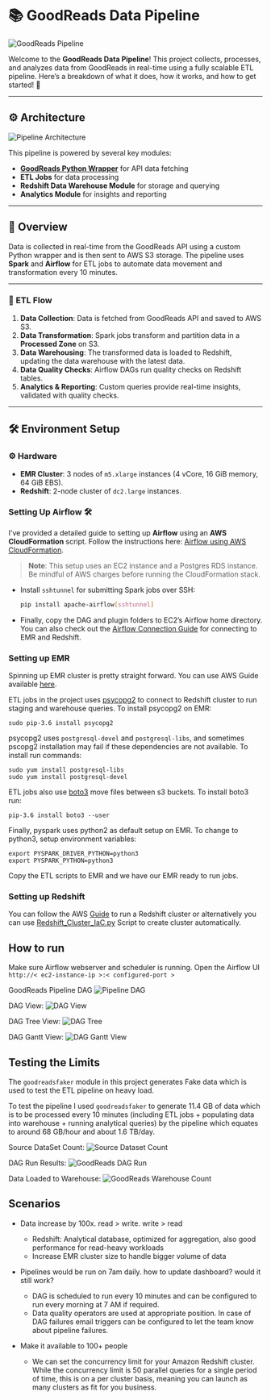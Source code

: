# 📚 GoodReads Data Pipeline

![GoodReads Pipeline](https://github.com/san089/goodreads_etl_pipeline/blob/master/docs/images/goodreads.png)

Welcome to the **GoodReads Data Pipeline**! This project collects, processes, and analyzes data from GoodReads in real-time using a fully scalable ETL pipeline. Here’s a breakdown of what it does, how it works, and how to get started! 🚀

---

## ⚙️ Architecture

![Pipeline Architecture](https://github.com/san089/goodreads_etl_pipeline/blob/master/docs/images/architecture.png)

This pipeline is powered by several key modules:

- **[GoodReads Python Wrapper](https://github.com/san089/goodreads)** for API data fetching
- **ETL Jobs** for data processing
- **Redshift Data Warehouse Module** for storage and querying
- **Analytics Module** for insights and reporting

---

## 📜 Overview

Data is collected in real-time from the GoodReads API using a custom Python wrapper and is then sent to AWS S3 storage. The pipeline uses **Spark** and **Airflow** for ETL jobs to automate data movement and transformation every 10 minutes.

---

### 🔄 ETL Flow

1. **Data Collection**: Data is fetched from GoodReads API and saved to AWS S3.
2. **Data Transformation**: Spark jobs transform and partition data in a **Processed Zone** on S3.
3. **Data Warehousing**: The transformed data is loaded to Redshift, updating the data warehouse with the latest data.
4. **Data Quality Checks**: Airflow DAGs run quality checks on Redshift tables.
5. **Analytics & Reporting**: Custom queries provide real-time insights, validated with quality checks.

---

## 🛠️ Environment Setup

### ⚙️ Hardware

- **EMR Cluster**: 3 nodes of `m5.xlarge` instances (4 vCore, 16 GiB memory, 64 GiB EBS).
- **Redshift**: 2-node cluster of `dc2.large` instances.

### Setting Up Airflow 🛠️

I've provided a detailed guide to setting up **Airflow** using an **AWS CloudFormation** script. Follow the instructions here: [Airflow using AWS CloudFormation](https://github.com/san089/Data_Engineering_Projects/blob/master/Airflow_Livy_Setup_CloudFormation.md).

> **Note**: This setup uses an EC2 instance and a Postgres RDS instance. Be mindful of AWS charges before running the CloudFormation stack. 

- Install `sshtunnel` for submitting Spark jobs over SSH:
    ```bash
    pip install apache-airflow[sshtunnel]
    ```
- Finally, copy the DAG and plugin folders to EC2’s Airflow home directory. You can also check out the [Airflow Connection Guide](https://github.com/san089/goodreads_etl_pipeline/blob/master/docs/Airflow_Connections.md) for connecting to EMR and Redshift.

### Setting up EMR
Spinning up EMR cluster is pretty straight forward. You can use AWS Guide available [here](https://docs.aws.amazon.com/emr/latest/ManagementGuide/emr-gs.html).

ETL jobs in the project uses [psycopg2](https://pypi.org/project/psycopg2/) to connect to Redshift cluster to run staging and warehouse queries. 
To install psycopg2 on EMR:

    sudo pip-3.6 install psycopg2

psycopg2 uses `postgresql-devel` and `postgresql-libs`, and sometimes pscopg2 installation may fail if these dependencies are not available. To install run commands:

    sudo yum install postgresql-libs
    sudo yum install postgresql-devel

ETL jobs also use [boto3](https://boto3.amazonaws.com/v1/documentation/api/latest/index.html) move files between s3 buckets. To install boto3 run:

    pip-3.6 install boto3 --user

Finally,  pyspark uses python2 as default setup on EMR. To change to python3, setup environment variables:

    export PYSPARK_DRIVER_PYTHON=python3
    export PYSPARK_PYTHON=python3

Copy the ETL scripts to EMR and we have our EMR ready to run jobs. 

### Setting up Redshift
You can follow the AWS [ Guide](https://docs.aws.amazon.com/redshift/latest/gsg/rs-gsg-launch-sample-cluster.html) to run a Redshift cluster or alternatively you can use [Redshift_Cluster_IaC.py](https://github.com/san089/Data_Engineering_Projects/blob/master/Redshift_Cluster_IaC.py) Script to create cluster automatically. 


## How to run 
Make sure Airflow webserver and scheduler is running. 
Open the Airflow UI `http://< ec2-instance-ip >:< configured-port >` 

GoodReads Pipeline DAG
![Pipeline DAG](https://github.com/san089/goodreads_etl_pipeline/blob/master/docs/images/goodreads_dag.PNG)

DAG View:
![DAG View](https://github.com/san089/goodreads_etl_pipeline/blob/master/docs/images/DAG.PNG)

DAG Tree View:
![DAG Tree](https://github.com/san089/goodreads_etl_pipeline/blob/master/docs/images/DAG_tree_view.PNG)

DAG Gantt View: 
![DAG Gantt View](https://github.com/san089/goodreads_etl_pipeline/blob/master/docs/images/DAG_Gantt.PNG)


## Testing the Limits
The `goodreadsfaker` module in this project generates Fake data which is used to test the ETL pipeline on heavy load.  

 To test the pipeline I used `goodreadsfaker` to generate 11.4 GB of data which is to be processed every 10 minutes (including ETL jobs + populating data into warehouse + running analytical queries) by the pipeline which equates to around 68 GB/hour and about 1.6 TB/day.

Source DataSet Count:
![Source Dataset Count](https://github.com/san089/goodreads_etl_pipeline/blob/master/docs/images/DatasetCount.PNG)


DAG Run Results:
![GoodReads DAG Run](https://github.com/san089/goodreads_etl_pipeline/blob/master/docs/images/DAG_tree_view.PNG)

Data Loaded to Warehouse:
![GoodReads Warehouse Count](https://github.com/san089/goodreads_etl_pipeline/blob/master/docs/images/WarehouseCount.PNG)



## Scenarios

-   Data increase by 100x. read > write. write > read
    
    -   Redshift: Analytical database, optimized for aggregation, also good performance for read-heavy workloads
    -   Increase EMR cluster size to handle bigger volume of data

-   Pipelines would be run on 7am daily. how to update dashboard? would it still work?
    
    -   DAG is scheduled to run every 10 minutes and can be configured to run every morning at 7 AM if required. 
    -   Data quality operators are used at appropriate position. In case of DAG failures email triggers can be configured to let the team know about pipeline failures.
    
-   Make it available to 100+ people
    -   We can set the concurrency limit for your Amazon Redshift cluster. While the concurrency limit is 50 parallel queries for a single period of time, this is on a per cluster basis, meaning you can launch as many clusters as fit for you business.
